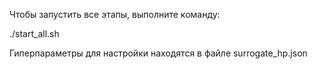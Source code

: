 Чтобы запустить все этапы, выполните команду:

./start_all.sh

Гиперпараметры для настройки находятся в файле surrogate_hp.json